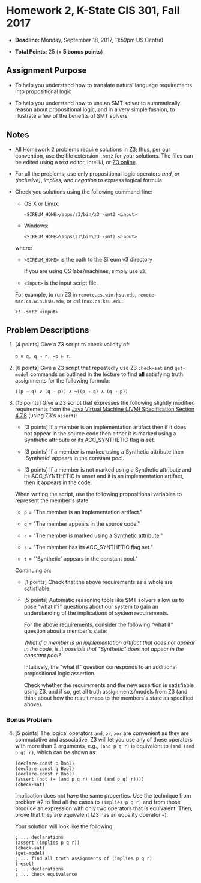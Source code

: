 # Homework 2, K-State CIS 301, Fall 2017

* **Deadline:** Monday, September 18, 2017, 11:59pm US Central 

* **Total Points:** 25 (**+ 5 bonus points**)

## Assignment Purpose 

- To help you understand how to translate natural language
  requirements into propositional logic

- To help you understand how to use an SMT solver to automatically 
  reason about propositional logic, and in a very simple fashion,
  to illustrate a few of the benefits of SMT solvers

## Notes

- All Homework 2 problems require solutions in Z3;
  thus, per our convention, use the file extension ``.smt2``
  for your solutions. 
  The files can be edited using a text editor, IntelliJ, or
  [Z3 online](http://rise4fun.com/z3).
  
- For all the problems, use only propositional logic 
  operators *and*, *or (inclusive)*, 
  *implies*, and *negation* to express logical formula.
  
- Check you solutions using the following command-line:
 
  - OS X or Linux:
  
    ```
    <SIREUM_HOME>/apps/z3/bin/z3 -smt2 <input>
    ```
    
  - Windows:
  
    ```
    <SIREUM_HOME>\apps\z3\bin\z3 -smt2 <input>
    ```
    
  where:
  
  - ``<SIREUM_HOME>`` is the path to the Sireum v3
    directory 
    
    If you are using CS labs/machines, simply use ``z3``.
    
  - ``<input>`` is the input script file.
  
  For example, to run Z3 in ``remote.cs.win.ksu.edu``,
  ``remote-mac.cs.win.ksu.edu``, or ``cslinux.cs.ksu.edu``:
  
  ```
  z3 -smt2 <input>
  ```

## Problem Descriptions

1. [4 points]
   Give a Z3 script to check validity of:
    
   ``p ∨ q, q → r, ¬p ⊢ r``.  
   
2. [6 points]
   Give a Z3 script that repeatedly use Z3 ``check-sat`` and 
   ``get-model`` commands as outlined in the lecture to find 
   **all** satisfying truth assignments for the following formula:
   
   ``((p → q) ∨ (q → p)) ∧ ¬((p → q) ∧ (q → p))``

3. [15 points]
   Give a Z3 script that expresses the following slightly modified requirements 
   from the [Java Virtual Machine (JVM) Specification Section 4.7.8](http://docs.oracle.com/javase/specs/jvms/se8/html/jvms-4.html#jvms-4.7.8) 
   (using Z3's ``assert``):
   
   - [3 points]
     If a member is an implementation artifact then if it does not appear 
     in the source code then either it is marked using a Synthetic attribute or 
     its ACC_SYNTHETIC flag is set.

   - [3 points]
     If a member is marked using a Synthetic attribute then 'Synthetic' appears 
     in the constant pool.

   - [3 points]
     If a member is not marked using a Synthetic attribute and its ACC_SYNTHETIC is
     unset and it is an implementation artifact,  then it appears in the code.
     
   When writing the script, use the following propositional
   variables to represent the member's state:
   
   - ``p`` = "The member is an implementation artifact."
   
   - ``q`` = "The member appears in the source code."

   - ``r`` = "The member is marked using a Synthetic attribute."
   
   - ``s`` = "The member has its ACC_SYNTHETIC flag set."
   
   - ``t`` = "'Synthetic' appears in the constant pool."
   
   Continuing on:
   
   - [1 points]
     Check that the above requirements as a whole are satisfiable.
     
   - [5 points] 
     Automatic reasoning tools like SMT solvers allow us to pose "what if?" 
     questions about our system to gain an understanding of the implications
     of system requirements.
     
     For the above requirements, consider the following "what if" question
     about a member's state:
     
     *What if a member is an implementation artifact that does not appear in the 
     code, is it possible that "Synthetic" does not appear in the constant pool?*
     
     Intuitively, the "what if" question corresponds to an additional
     propositional logic assertion.

     Check whether the requirements and the new assertion is satisfiable using Z3,
     and if so, get all truth assignments/models from Z3 
     (and think about how the result maps to the members's state as specified above).

### Bonus Problem 
     
4. [5 points]
   The logical operators ``and``, ``or``, ``xor`` are convenient as they are commutative and associative. 
   Z3 will let you use any of these operators with more than 2 arguments, e.g., 
   ``(and p q r)`` is equivalent to ``(and (and p q) r)``, which can be shown as: 
   
   ```smt2  
   (declare-const p Bool)  
   (declare-const q Bool)  
   (declare-const r Bool)  
   (assert (not (= (and p q r) (and (and p q) r))))
   (check-sat)
   ```  
   
   Implication does not have the same properties. 
   Use the technique from problem #2 to find all the cases to ``(implies p q r)`` 
   and from those produce an expression with only two operators that is 
   equivalent.
   Then, prove that they are equivalent (Z3 has an equality operator ``=``). 
   
   Your solution will look like the following:
   
   ```smt2
   ; ... declarations  
   (assert (implies p q r))  
   (check-sat)  
   (get-model)  
   ; ... find all truth assignments of (implies p q r)
   (reset)
   ; ... declarations  
   ; ... check equivalence 
   ```

